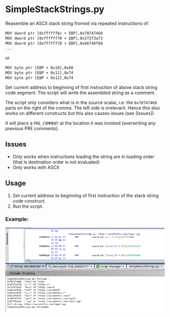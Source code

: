 # SimpleStackStrings.py

Reasemble an ASCII stack string fromed via repeated instructions of:

```
MOV dword ptr [0xffffff6c + EBP],0x70747468
MOV dword ptr [0xffffff70 + EBP],0x2f2f3a73
MOV dword ptr [0xffffff78 + EBP],0x66746f68
...
```

or

```
MOV byte ptr [EBP + 0x10],0x68
MOV byte ptr [EBP + 0x11],0x74
MOV byte ptr [EBP + 0x12],0x74
```


Set current address to beginning of first instruction of above stack string code segment.
The script will write the assembled string as a comment.

The script only considers what is in the source scalar, i.e. the `0x70747468` parts on the right of the comma.
The left side is irrelevant. Hence this also works on different constructs but this also causes issues (see [Issues]).

It will place a `PRE_COMMENT` at the location it was invoked (overwriting any previous PRE comments).

## Issues

- Only works when instructions loading the string are in loading order (that is destination order is not evaluated)
- Only works with ASCII

## Usage

1. Set current address to beginning of first instruction of the stack string code construct.
2. Run the script.

### Example:

![Example of SimpleStackStrings.py annotation in Ghidra](SimpleStackStrings.png)


